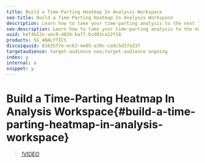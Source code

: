 ```yaml
---
title: Build a Time-Parting Heatmap In Analysis Workspace
seo-title: Build a Time-Parting Heatmap In Analysis Workspace
description: Learn how to take your time-parting analysis to the next level by creating a heatmap visualization of behaviors.
seo-description: Learn how to take your time-parting analysis to the next level by creating a heatmap visualization of behaviors.
uuid: bef4b52e-aac0-482b-ba77-bcd03ca12f18
products: SG_ANALYTICS
discoiquuid: 81635f7e-ec63-4e05-a30c-ca9c5d37a33f
targetaudience: target-audience new;target-audience ongoing
index: y
internal: n
snippet: y
---
```


# Build a Time-Parting Heatmap In Analysis Workspace{#build-a-time-parting-heatmap-in-analysis-workspace}

>[!VIDEO](https://video.tv.adobe.com/v/26991/?quality=12)

